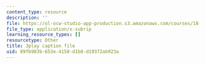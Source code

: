 ```yaml
---
content_type: resource
description: ''
file: https://ol-ocw-studio-app-production.s3.amazonaws.com/courses/18-03sc-differential-equations-fall-2011/89fb903b653e4158d1b8d19372ab923a_LbKKzMag5Rc.srt
file_type: application/x-subrip
learning_resource_types: []
resourcetype: Other
title: 3play caption file
uid: 89fb903b-653e-4158-d1b8-d19372ab923a
---
```

